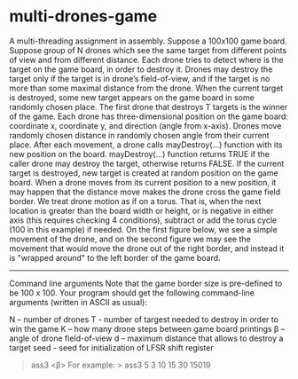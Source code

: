 
# multi-drones-game
A multi-threading assignment in assembly.
Suppose a 100x100 game board. 
Suppose group of N drones which see the same target from different points of view and from different distance. Each drone tries to detect where is the target on the game board, in order to destroy it. Drones may destroy the target only if the target is in drone’s field-of-view, and if the target is no more than some maximal distance from the drone. When the current target is destroyed, some new target appears on the game board in some randomly chosen place. The first drone that destroys T targets is the winner of the game. Each drone has three-dimensional position on the game board: coordinate x, coordinate y, and direction (angle from x-axis). Drones move randomly chosen distance in randomly chosen angle from their current place.
After each movement, a drone calls mayDestroy(…) function with its new position on the board. mayDestroy(…) function returns TRUE if the caller drone may destroy the target, otherwise returns FALSE. If the current target is destroyed, new target is created at random position on the game board.
When a drone moves from its current position to a new position, it may happen that the distance move makes the drone cross the game field border. We treat drone motion as if on a torus. That is, when the next location is greater than the board width or height, or is negative in either axis (this requires checking 4 conditions), subtract or add the torus cycle (100 in this example) if needed. On the first figure below, we see a simple movement of the drone, and on the second figure we may see the movement that would move the drone out of the right border, and instead it is "wrapped around" to the left border of the game board.



----------------------------------------
Command line arguments
Note that the game border size is pre-defined to be 100 x 100.
Your program should get the following command-line arguments (written in ASCII as usual):

N – number of drones
T - number of targest needed to destroy in order to win the game
K – how many drone steps between game board printings
β – angle of drone field-of-view
d – maximum distance that allows to destroy a target
seed - seed for initialization of LFSR shift register

> ass3 <N> <T> <K> <β> <d> <seed>
For example: > ass3 5 3 10 15 30 15019

